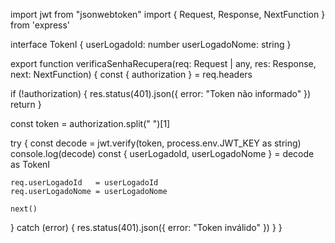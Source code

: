 import jwt from "jsonwebtoken"
import { Request, Response, NextFunction } from 'express'

interface TokenI {
  userLogadoId: number
  userLogadoNome: string
}

export function verificaSenhaRecupera(req: Request | any, res: Response, next: NextFunction) {
  const { authorization } = req.headers

  if (!authorization) {
    res.status(401).json({ error: "Token não informado" })
    return
  }

  const token = authorization.split(" ")[1]

  try {
    const decode = jwt.verify(token, process.env.JWT_KEY as string)
    console.log(decode)
    const { userLogadoId, userLogadoNome } = decode as TokenI

    req.userLogadoId   = userLogadoId
    req.userLogadoNome = userLogadoNome

    next()
  } catch (error) {
    res.status(401).json({ error: "Token inválido" })
  }
}